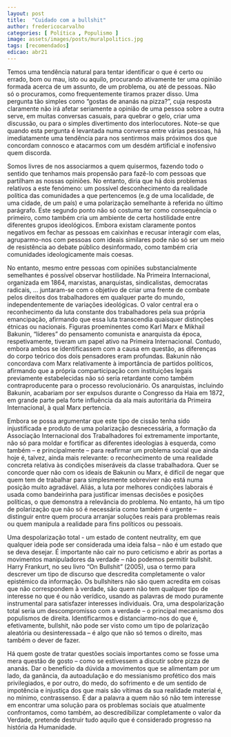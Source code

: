 ```yaml
---
layout: post
title:  "Cuidado com a bullshit"
author: fredericocarvalho
categories: [ Política , Populismo ]
image: assets/images/posts/muralpolitics.jpg
tags: [recomendados]
edicao: abr21
---
```


Temos uma tendência natural para tentar identificar o que é certo ou errado, bom ou mau, isto ou aquilo, procurando ativamente ter uma opinião formada acerca de um assunto, de um problema, ou até de pessoas. Não só o procuramos, como frequentemente tiramos prazer disso. Uma pergunta tão simples como “gostas de ananás na pizza?”, cuja resposta claramente não irá afetar seriamente a opinião de uma pessoa sobre a outra serve, em muitas conversas casuais, para quebrar o gelo, criar uma discussão, ou para o simples divertimento dos interlocutores. Note-se que quando esta pergunta é levantada numa conversa entre várias pessoas, há imediatamente uma tendência para nos sentirmos mais próximos dos que concordam connosco e atacarmos com um desdém artificial e inofensivo quem discorda.

Somos livres de nos associarmos a quem quisermos, fazendo todo o sentido que tenhamos mais propensão para fazê-lo com pessoas que partilham as nossas opiniões. No entanto, diria que há dois problemas relativos a este fenómeno: um possível desconhecimento da realidade política das comunidades a que pertencemos (e.g de uma localidade, de uma cidade, de um país) e uma polarização semelhante à referida no último parágrafo. Este segundo ponto não só costuma ter como consequência o primeiro, como também cria um ambiente de certa hostilidade entre diferentes grupos ideológicos. Embora existam claramente pontos negativos em fechar as pessoas em caixinhas e recusar interagir com elas, agruparmo-nos com pessoas com ideais similares pode não só ser um meio de resistência ao debate público desinformado, como também cria comunidades ideologicamente mais coesas.

No entanto, mesmo entre pessoas com opiniões substancialmente semelhantes é possível observar hostilidade. Na Primeira Internacional, organizada em 1864, marxistas, anarquistas, sindicalistas, democratas radicais, … juntaram-se com o objetivo de criar uma frente de combate pelos direitos dos trabalhadores em qualquer parte do mundo, independentemente de variações ideológicas. O valor central era o reconhecimento da luta constante dos trabalhadores pela sua própria emancipação, afirmando que essa luta transcendia quaisquer distinções étnicas ou nacionais. Figuras proeminentes como Karl Marx e Mikhail Bakunin, “líderes” do pensamento comunista e anarquista da época, respetivamente, tiveram um papel ativo na Primeira Internacional. Contudo, embora ambos se identificassem com a causa em questão, as diferenças do corpo teórico dos dois pensadores eram profundas. Bakunin não concordava com Marx relativamente à importância de partidos políticos, afirmando que a própria comparticipação com instituições legais previamente estabelecidas não só seria retardante como também contraproducente para o processo revolucionário. Os anarquistas, incluindo Bakunin, acabariam por ser expulsos durante o Congresso da Haia em 1872, em grande parte pela forte influência da ala mais autoritária da Primeira Internacional, à qual Marx pertencia.

Embora se possa argumentar que este tipo de cissão tenha sido injustificada e produto de uma polarização desnecessária, a formação da Associação Internacional dos Trabalhadores foi extremamente importante, não só para moldar e fortificar as diferentes ideologias à esquerda, como também – e principalmente – para reafirmar um problema social que ainda hoje é, talvez, ainda mais relevante: o reconhecimento de uma realidade concreta relativa às condições miseráveis da classe trabalhadora. Quer se concorde quer não com os ideais de Bakunin ou Marx, é difícil de negar que quem tem de trabalhar para simplesmente sobreviver não está numa posição muito agradável. Aliás, a luta por melhores condições laborais é usada como bandeirinha para justificar imensas decisões e posições políticas, o que demonstra a relevância do problema. No entanto, há um tipo de polarização que não só é necessária como também é urgente – distinguir entre quem procura arranjar soluções reais para problemas reais ou quem manipula a realidade para fins políticos ou pessoais.

Uma despolarização total - um estado de content neutrality, em que qualquer ideia pode ser considerada uma ideia falsa – não é um estado que se deva desejar. É importante não cair no puro ceticismo e abrir as portas a movimentos manipuladores da verdade – não podemos permitir bullshit. Harry Frankurt, no seu livro “On Bullshit” (2005), usa o termo para descrever um tipo de discurso que descredita completamente o valor epistémico da informação. Os bullshiters não são quem acredita em coisas que não correspondem à verdade, são quem não tem qualquer tipo de interesse no que é ou não verídico, usando as palavras de modo puramente instrumental para satisfazer interesses individuais. Ora, uma despolarização total seria um descompromisso com a verdade – o principal mecanismo dos populismos de direita. Identificarmos e distanciarmo-nos do que é, efetivamente, bullshit, não pode ser visto como um tipo de polarização aleatória ou desinteressada – é algo que não só temos o direito, mas também o dever de fazer.

Há quem goste de tratar questões sociais importantes como se fosse uma mera questão de gosto – como se estivessem a discutir sobre pizza de ananás. Dar o benefício da dúvida a movimentos que se alimentam por um lado, da ganância, da autoadulação e do messianismo profético dos mais privilegiados, e por outro, do medo, do sofrimento e de um sentido de impotência e injustiça dos que mais são vítimas da sua realidade material é, no mínimo, contrassenso. É dar a palavra a quem não só não tem interesse em encontrar uma solução para os problemas sociais que atualmente confrontamos, como também, ao descredibilizar completamente o valor da Verdade, pretende destruir tudo aquilo que é considerado progresso na história da Humanidade.
